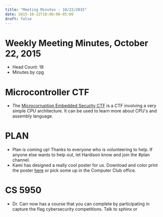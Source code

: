 ```yaml
---
title: "Meeting Minutes - 10/22/2015"
date: 2015-10-22T18:00:00-05:00
draft: false
---
```


# Weekly Meeting Minutes, October 22, 2015

- Head Count: 18
- Minutes by cpg

# Microcontroller CTF

- The [Microcorruption Embedded Security CTF](https://microcorruption.com/login) is a CTF involving a very simple CPU architecture. It can be used to learn more about CPU's and assembly language.

# PLAN

- Plan is coming up! Thanks to everyone who is volunteering to help. If anyone else wants to help out, let Hardison know and join the #plan channel.
- Kami has designed a really cool poster for us. Download and color print the poster [here](https://goo.gl/zCPuz8) or pick some up in the Computer Club office.

# CS 5950

- Dr. Carr now has a course that you can complete by participating in capture the flag cybersecurity competitions. Talk to sphinx or 
